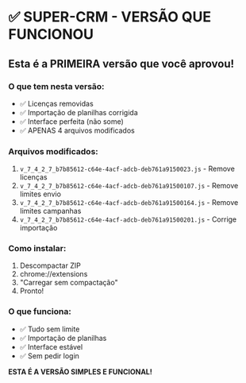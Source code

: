 # ✅ SUPER-CRM - VERSÃO QUE FUNCIONOU

## Esta é a PRIMEIRA versão que você aprovou!

### O que tem nesta versão:
- ✅ Licenças removidas
- ✅ Importação de planilhas corrigida
- ✅ Interface perfeita (não some)
- ✅ APENAS 4 arquivos modificados

### Arquivos modificados:
1. `v_7_4_2_7_b7b85612-c64e-4acf-adcb-deb761a9150023.js` - Remove licenças
2. `v_7_4_2_7_b7b85612-c64e-4acf-adcb-deb761a91500107.js` - Remove limites envio
3. `v_7_4_2_7_b7b85612-c64e-4acf-adcb-deb761a91500164.js` - Remove limites campanhas
4. `v_7_4_2_7_b7b85612-c64e-4acf-adcb-deb761a91500201.js` - Corrige importação

### Como instalar:
1. Descompactar ZIP
2. chrome://extensions
3. "Carregar sem compactação"
4. Pronto!

### O que funciona:
- ✅ Tudo sem limite
- ✅ Importação de planilhas
- ✅ Interface estável
- ✅ Sem pedir login

**ESTA É A VERSÃO SIMPLES E FUNCIONAL!**

